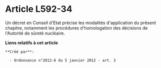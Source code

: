 # Article L592-34

Un décret en Conseil d'Etat précise les modalités d'application du présent chapitre, notamment les procédures d'homologation
des décisions de l'Autorité de sûreté nucléaire.

**Liens relatifs à cet article**

	**Créé par**:

	  - Ordonnance n°2012-6 du 5 janvier 2012 - art. 3

